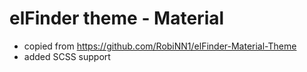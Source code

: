 # elFinder theme - Material

* copied from https://github.com/RobiNN1/elFinder-Material-Theme
* added SCSS support